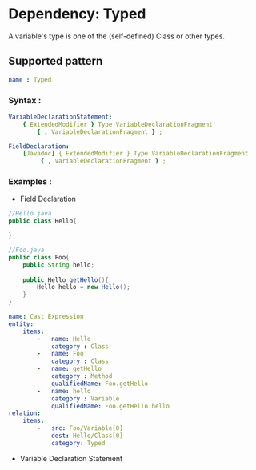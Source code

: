 # Dependency: Typed
A variable's type is one of the (self-defined) Class or other types.
## Supported pattern
```yaml
name : Typed
```
### Syntax : 
```yaml
VariableDeclarationStatement:
    { ExtendedModifier } Type VariableDeclarationFragment
        { , VariableDeclarationFragment } ;

FieldDeclaration:
    [Javadoc] { ExtendedModifier } Type VariableDeclarationFragment
         { , VariableDeclarationFragment } ;
```
### Examples : 
- Field Declaration
```java
//Hello.java
public class Hello{

}
```
```java
//Foo.java
public class Foo{
    public String hello;
    
    public Hello getHello(){
        Hello hello = new Hello();
    }
}
```
```yaml
name: Cast Expression
entity:
    items:
        -   name: Hello
            category : Class
        -   name: Foo
            category : Class
        -   name: getHello
            category : Method
            qualifiedName: Foo.getHello
        -   name: hello
            category : Variable
            qualifiedName: Foo.getHello.hello
relation:
    items:
        -   src: Foo/Variable[0]
            dest: Hello/Class[0]
            category: Typed
```
- Variable Declaration Statement

